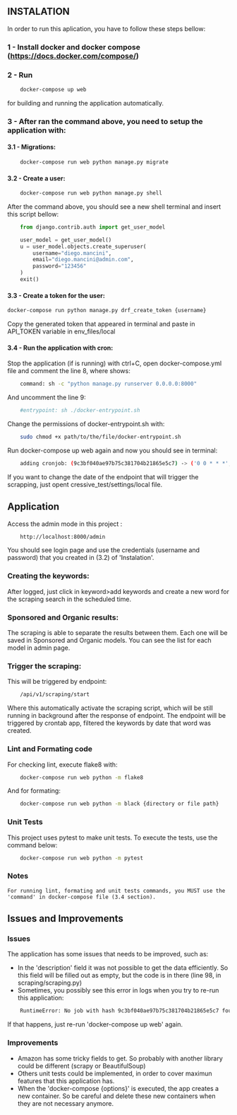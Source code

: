 ## INSTALATION

In order to run this aplication, you have to follow these steps bellow:

### 1 - Install docker and docker compose (https://docs.docker.com/compose/)

### 2 - Run

```bash
    docker-compose up web
```

for building and running the application automatically.

### 3 - After ran the command above, you need to setup the application with:

#### 3.1 - Migrations:

```bash
    docker-compose run web python manage.py migrate
```

#### 3.2 - Create a user:

```bash
    docker-compose run web python manage.py shell
```

After the command above, you should see a new shell terminal and insert this script bellow:

```python
    from django.contrib.auth import get_user_model

    user_model = get_user_model()
    u = user_model.objects.create_superuser(
        username="diego.mancini",
        email="diego.mancini@admin.com",
        password="123456"
    )
    exit()
```

#### 3.3 - Create a token for the user:

```bash
docker-compose run python manage.py drf_create_token {username}
```

Copy the generated token that appeared in terminal and paste in API_TOKEN variable in env_files/local

#### 3.4 - Run the application with cron:

Stop the application (if is running) with ctrl+C, open docker-compose.yml file and comment the line 8, where shows:

```bash
    command: sh -c "python manage.py runserver 0.0.0.0:8000"
```

And uncomment the line 9:

```bash
    #entrypoint: sh ./docker-entrypoint.sh
```

Change the permissions of docker-entrypoint.sh with:

```bash
    sudo chmod +x path/to/the/file/docker-entrypoint.sh
```

Run docker-compose up web again and now you should see in terminal:

```bash
    adding cronjob: (9c3bf040ae97b75c381704b21865e5c7) -> ('0 0 * * *', 'scraping.cron.start_scraping', '>> /cron/django_cron.log')
```

If you want to change the date of the endpoint that will trigger the scrapping, just opent cressive_test/settings/local file.

## Application

Access the admin mode in this project :

```bash
    http://localhost:8000/admin
```

You should see login page and use the credentials (username and password) that you created in (3.2) of 'Instalation'.

### Creating the keywords:

After logged, just click in keyword>add keywords and create a new word for the scraping search in the scheduled time.

### Sponsored and Organic results:

The scraping is able to separate the results between them. Each one will be saved in Sponsored and Organic models. You
can see the list for each model in admin page.

### Trigger the scraping:

This will be triggered by endpoint:

```bash
    /api/v1/scraping/start
```

Where this automatically activate the scraping script, which will be still running in background after the response of endpoint.
The endpoint will be triggered by crontab app, filtered the keywords by date that word was created.

### Lint and Formating code

For checking lint, execute flake8 with:

```bash
    docker-compose run web python -m flake8
```

And for formating:

```bash
    docker-compose run web python -m black {directory or file path}
```

### Unit Tests

This project uses pytest to make unit tests. To execute the tests, use the command below:

```bash
    docker-compose run web python -m pytest
```

### Notes

    For running lint, formating and unit tests commands, you MUST use the 'command' in docker-compose file (3.4 section).

## Issues and Improvements

### Issues

The application has some issues that needs to be improved, such as:

- In the 'description' field it was not possible to get the data efficiently. So this field will be filled out as empty, but the code is in there (line 98, in scraping/scraping.py)
- Sometimes, you possibly see this error in logs when you try to re-run this application:

```bash
    RuntimeError: No job with hash 9c3bf040ae97b75c381704b21865e5c7 found. It seems the crontab is out of sync with your settings.CRONJOBS. Run "python manage.py crontab add" again to resolve this issue!
```

If that happens, just re-run 'docker-compose up web' again.

### Improvements

- Amazon has some tricky fields to get. So probably with another library could be different (scrapy or BeautifulSoup)
- Others unit tests could be implemented, in order to cover maximun features that this application has.
- When the 'docker-compose {options}' is executed, the app creates a new container. So be careful and delete these
  new containers when they are not necessary anymore.
